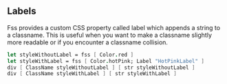 ## Labels

Fss provides a custom CSS property called label which appends a string to a classname.
This is useful when you want to make a classname slightly more readable or if you encounter a classname collision.

```fsharp
let styleWithoutLabel = fss [ Color.red ]
let styleWithLabel = fss [ Color.hotPink; Label "HotPinkLabel" ]
div [ ClassName styleWithoutLabel ] [ str styleWithoutLabel ]
div [ ClassName styleWithLabel ] [ str styleWithLabel ]
```

<example/>
